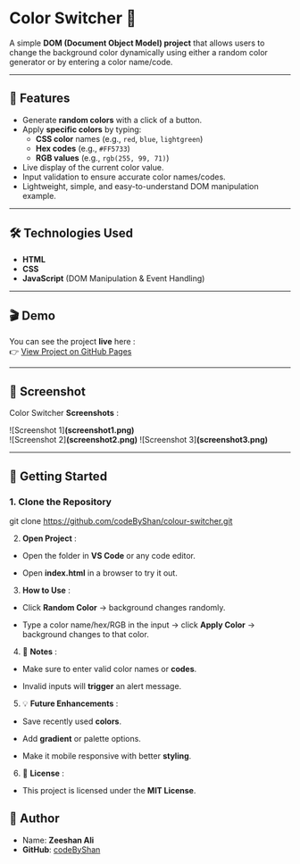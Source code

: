 # Color Switcher 🎨

A simple **DOM (Document Object Model) project** that allows users to change the background color dynamically using either a random color generator or by entering a color name/code.

---

## 🌟 Features

- Generate **random colors** with a click of a button.
- Apply **specific colors** by typing:
  - **CSS color** names (e.g., `red`, `blue`, `lightgreen`)
  - **Hex codes** (e.g., `#FF5733`)
  - **RGB values** (e.g., `rgb(255, 99, 71)`)
- Live display of the current color value.
- Input validation to ensure accurate color names/codes.
- Lightweight, simple, and easy-to-understand DOM manipulation example.

---

## 🛠️ Technologies Used

- **HTML**
- **CSS**
- **JavaScript** (DOM Manipulation & Event Handling)

---

## 🎬 Demo

You can see the project **live** here :  
👉 [View Project on GitHub Pages](https://codeByShan.github.io/colour-switcher/)

---

## 📸 Screenshot

Color Switcher **Screenshots** :

![Screenshot 1]**(screenshot1.png)**  
![Screenshot 2]**(screenshot2.png)**
![Screenshot 3]**(screenshot3.png)**

---

## 🚀 Getting Started

### 1. Clone the Repository

git clone https://github.com/codeByShan/colour-switcher.git

2. **Open Project** :

- Open the folder in **VS Code** or any code editor.

- Open **index.html** in a browser to try it out.

3. **How to Use** :

- Click **Random Color** → background changes randomly.

- Type a color name/hex/RGB in the input → click **Apply Color** → background changes to that color.

4. 🔧 **Notes** :

- Make sure to enter valid color names or **codes**.

- Invalid inputs will **trigger** an alert message.

5. 💡 **Future Enhancements** :

- Save recently used **colors**.

- Add **gradient** or palette options.

- Make it mobile responsive with better **styling**.

6. 📄 **License** :

- This project is licensed under the **MIT License**.


## 👤 Author
- Name: **Zeeshan Ali**
- **GitHub**: [codeByShan](https://github.com/codeByShan)
